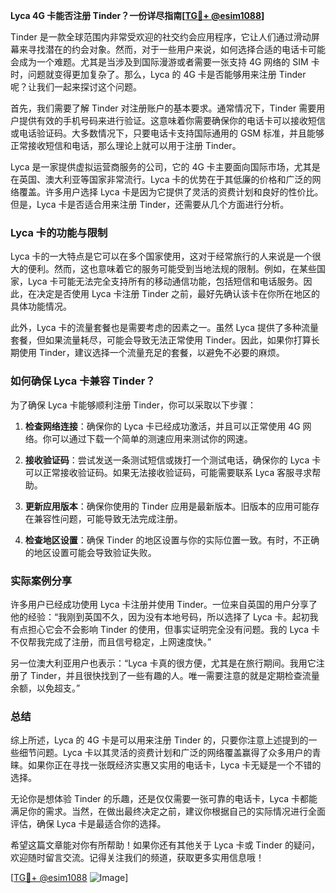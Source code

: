 **Lyca 4G 卡能否注册 Tinder？一份详尽指南[[TG💪+ @esim1088](https://t.me/s/esim1088)]**

Tinder 是一款全球范围内非常受欢迎的社交约会应用程序，它让人们通过滑动屏幕来寻找潜在的约会对象。然而，对于一些用户来说，如何选择合适的电话卡可能会成为一个难题。尤其是当涉及到国际漫游或者需要一张支持 4G 网络的 SIM 卡时，问题就变得更加复杂了。那么，Lyca 的 4G 卡是否能够用来注册 Tinder 呢？让我们一起来探讨这个问题。

首先，我们需要了解 Tinder 对注册账户的基本要求。通常情况下，Tinder 需要用户提供有效的手机号码来进行验证。这意味着你需要确保你的电话卡可以接收短信或电话验证码。大多数情况下，只要电话卡支持国际通用的 GSM 标准，并且能够正常接收短信和电话，那么理论上就可以用于注册 Tinder。

Lyca 是一家提供虚拟运营商服务的公司，它的 4G 卡主要面向国际市场，尤其是在英国、澳大利亚等国家非常流行。Lyca 卡的优势在于其低廉的价格和广泛的网络覆盖。许多用户选择 Lyca 卡是因为它提供了灵活的资费计划和良好的性价比。但是，Lyca 卡是否适合用来注册 Tinder，还需要从几个方面进行分析。

### Lyca 卡的功能与限制

Lyca 卡的一大特点是它可以在多个国家使用，这对于经常旅行的人来说是一个很大的便利。然而，这也意味着它的服务可能受到当地法规的限制。例如，在某些国家，Lyca 卡可能无法完全支持所有的移动通信功能，包括短信和电话服务。因此，在决定是否使用 Lyca 卡注册 Tinder 之前，最好先确认该卡在你所在地区的具体功能情况。

此外，Lyca 卡的流量套餐也是需要考虑的因素之一。虽然 Lyca 提供了多种流量套餐，但如果流量耗尽，可能会导致无法正常使用 Tinder。因此，如果你打算长期使用 Tinder，建议选择一个流量充足的套餐，以避免不必要的麻烦。

### 如何确保 Lyca 卡兼容 Tinder？

为了确保 Lyca 卡能够顺利注册 Tinder，你可以采取以下步骤：

1. **检查网络连接**：确保你的 Lyca 卡已经成功激活，并且可以正常使用 4G 网络。你可以通过下载一个简单的测速应用来测试你的网速。

2. **接收验证码**：尝试发送一条测试短信或拨打一个测试电话，确保你的 Lyca 卡可以正常接收验证码。如果无法接收验证码，可能需要联系 Lyca 客服寻求帮助。

3. **更新应用版本**：确保你使用的 Tinder 应用是最新版本。旧版本的应用可能存在兼容性问题，可能导致无法完成注册。

4. **检查地区设置**：确保 Tinder 的地区设置与你的实际位置一致。有时，不正确的地区设置可能会导致验证失败。

### 实际案例分享

许多用户已经成功使用 Lyca 卡注册并使用 Tinder。一位来自英国的用户分享了他的经验：“我刚到英国不久，因为没有本地号码，所以选择了 Lyca 卡。起初我有点担心它会不会影响 Tinder 的使用，但事实证明完全没有问题。我的 Lyca 卡不仅帮我完成了注册，而且信号稳定，上网速度快。”

另一位澳大利亚用户也表示：“Lyca 卡真的很方便，尤其是在旅行期间。我用它注册了 Tinder，并且很快找到了一些有趣的人。唯一需要注意的就是定期检查流量余额，以免超支。”

### 总结

综上所述，Lyca 的 4G 卡是可以用来注册 Tinder 的，只要你注意上述提到的一些细节问题。Lyca 卡以其灵活的资费计划和广泛的网络覆盖赢得了众多用户的青睐。如果你正在寻找一张既经济实惠又实用的电话卡，Lyca 卡无疑是一个不错的选择。

无论你是想体验 Tinder 的乐趣，还是仅仅需要一张可靠的电话卡，Lyca 卡都能满足你的需求。当然，在做出最终决定之前，建议你根据自己的实际情况进行全面评估，确保 Lyca 卡是最适合你的选择。

希望这篇文章能对你有所帮助！如果你还有其他关于 Lyca 卡或 Tinder 的疑问，欢迎随时留言交流。记得关注我们的频道，获取更多实用信息哦！

[[TG💪+ @esim1088](https://t.me/s/esim1088) ![Image](https://i.postimg.cc/4NQfJmqS/Snipaste-2025-05-13-00-14-12.png)]